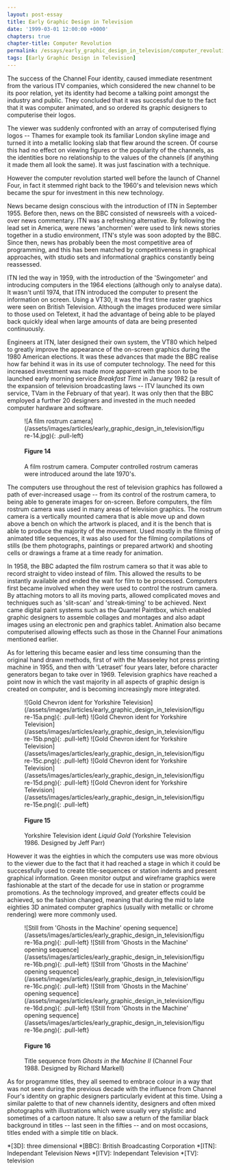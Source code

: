 ```yaml
---
layout: post-essay
title: Early Graphic Design in Television
date: '1999-03-01 12:00:00 +0000'
chapters: true
chapter-title: Computer Revolution
permalink: /essays/early_graphic_design_in_television/computer_revolution/
tags: [Early Graphic Design in Television]
---
```

The success of the Channel Four identity, caused immediate resentment from the various ITV companies, which considered the new channel to be its poor relation, yet its identity had become a talking point amongst the industry and public. They concluded that it was successful due to the fact that it was computer animated, and so ordered its graphic designers to computerise their logos.

The viewer was suddenly confronted with an array of computerised flying logos -- Thames for example took its familiar London skyline image and turned it into a metallic looking slab that flew around the screen. Of course this had no effect on viewing figures or the popularity of the channels, as the identities bore no relationship to the values of the channels (if anything it made them all look the same). It was just fascination with a technique.

However the computer revolution started well before the launch of Channel Four, in fact it stemmed right back to the 1960's and television news which became the spur for investment in this new technology.

News became design conscious with the introduction of ITN in September 1955. Before then, news on the BBC consisted of newsreels with a voiced-over news commentary. ITN was a refreshing alternative. By following the lead set in America, were news 'anchormen' were used to link news stories together in a studio environment, ITN's style was soon adopted by the BBC. Since then, news has probably been the most competitive area of programming, and this has been matched by competitiveness in graphical approaches, with studio sets and informational graphics constantly being reassessed.

ITN led the way in 1959, with the introduction of the 'Swingometer' and introducing computers in the 1964 elections (although only to analyse data). It wasn't until 1974, that ITN introduced the computer to present the information on screen. Using a VT30, it was the first time raster graphics were seen on British Television. Although the images produced were similar to those used on Teletext, it had the advantage of being able to be played back quickly ideal when large amounts of data are being presented continuously.

Engineers at ITN, later designed their own system, the VT80 which helped to greatly improve the appearance of the on-screen graphics during the 1980  American elections. It was these advances that made the BBC realise how far behind it was in its use of computer technology. The need for this increased investment was made more apparent with the soon to be launched early morning service <cite>Breakfast Time</cite> in January 1982 (a result of the expansion of television broadcasting laws -- ITV launched its own service, TVam in the February of that year). It was only then that the BBC employed a further 20 designers and invested in the much needed computer hardware and software.

<figure id="figure-14">
    ![A film rostrum camera](/assets/images/articles/early_graphic_design_in_television/figure-14.jpg){: .pull-left}
    <figcaption>
        <h4>Figure 14</h4>
        <p>A film rostrum camera. Computer controlled rostrum cameras were introduced around the late 1970's.</p>
    </figcaption>
</figure>

The computers use throughout the rest of television graphics has followed a path of ever-increased usage -- from its control of the rostrum camera, to being able to generate images for on-screen. Before computers, the film rostrum camera was used in many areas of television graphics. The rostrum camera is a vertically mounted camera that is able move up and down above a bench on which the artwork is placed, and it is the bench that is able to produce the majority of the movement. Used mostly in the filming of animated title sequences, it was also used for the filming compilations of stills (be them photographs, paintings or prepared artwork) and shooting cells or drawings a frame at a time ready for animation.

In 1958, the BBC adapted the film rostrum camera so that it was able to record straight to video instead of film. This allowed the results to be instantly available and ended the wait for film to be processed. Computers first became involved when they were used to control the rostrum camera. By attaching motors to all its moving parts, allowed complicated moves and techniques such as 'slit-scan' and 'streak-timing' to be achieved. Next came digital paint systems such as the Quantel Paintbox, which enabled graphic designers to assemble collages and montages and also adapt images using an electronic pen and graphics tablet. Animation also became computerised allowing effects such as those in the Channel Four animations mentioned earlier.

As for lettering this became easier and less time consuming than the original hand drawn methods, first of with the Masseeley hot press printing machine in 1955, and then with 'Letraset' four years later, before character generators began to take over in 1969. Television graphics have reached a point now in which the vast majority in all aspects of graphic design is created on computer, and is becoming increasingly more integrated.

<figure id="figure-15">
    ![Gold Chevron ident for Yorkshire Television](/assets/images/articles/early_graphic_design_in_television/figure-15a.png){: .pull-left}
    ![Gold Chevron ident for Yorkshire Television](/assets/images/articles/early_graphic_design_in_television/figure-15b.png){: .pull-left}
    ![Gold Chevron ident for Yorkshire Television](/assets/images/articles/early_graphic_design_in_television/figure-15c.png){: .pull-left}
    ![Gold Chevron ident for Yorkshire Television](/assets/images/articles/early_graphic_design_in_television/figure-15d.png){: .pull-left}
    ![Gold Chevron ident for Yorkshire Television](/assets/images/articles/early_graphic_design_in_television/figure-15e.png){: .pull-left}
    <figcaption>
        <h4>Figure 15</h4>
        <p>Yorkshire Television ident <cite>Liquid Gold</cite> (Yorkshire Television 1986. Designed by Jeff Parr)</p>
    </figcaption>
</figure>

However it was the eighties in which the computers use was more obvious to the viewer due to the fact that it had reached a stage in which it could be successfully used to create title-sequences or station indents and present graphical information. Green monitor output and wireframe graphics were fashionable at the start of the decade for use in station or programme promotions. As the technology improved, and greater effects could be achieved, so the fashion changed, meaning that during the mid to late eighties 3D animated computer graphics (usually with metallic or chrome rendering) were more commonly used.

<figure id="figure-16">
    ![Still from 'Ghosts in the Machine' opening sequence](/assets/images/articles/early_graphic_design_in_television/figure-16a.png){: .pull-left}
    ![Still from 'Ghosts in the Machine' opening sequence](/assets/images/articles/early_graphic_design_in_television/figure-16b.png){: .pull-left}
    ![Still from 'Ghosts in the Machine' opening sequence](/assets/images/articles/early_graphic_design_in_television/figure-16c.png){: .pull-left} 
    ![Still from 'Ghosts in the Machine' opening sequence](/assets/images/articles/early_graphic_design_in_television/figure-16d.png){: .pull-left}
    ![Still from 'Ghosts in the Machine' opening sequence](/assets/images/articles/early_graphic_design_in_television/figure-16e.png){: .pull-left}
    <figcaption>
        <h4>Figure 16</h4>
        <p>Title sequence from <cite>Ghosts in the Machine II</cite> (Channel Four 1988. Designed by Richard Markell)</p>
    </figcaption>
</figure>

As for programme titles, they all seemed to embrace colour in a way that was not seen during the previous decade with the influence from Channel Four's identity on graphic designers particularly evident at this time. Using a similar palette to that of new channels identity, designers and often mixed photographs with illustrations which were usually very stylistic and sometimes of a cartoon nature. It also saw a return of the familiar black background in titles -- last seen in the fifties -- and on most occasions, titles ended with a simple title on black.

*[3D]: three dimensional
*[BBC]: British Broadcasting Corporation
*[ITN]: Independant Television News
*[ITV]: Independant Television
*[TV]: television